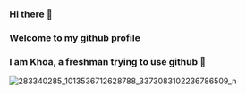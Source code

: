 ### Hi there 👋

### Welcome to my github profile 

### I am Khoa, a freshman trying to use github 🐧
![283340285_1013536712628788_3373083102236786509_n](https://github.com/it-raining/it-raining/assets/86819208/9ba171f2-de92-49f1-86bb-82dfa078bf34)

<!--
**it-raining/it-raining** is a ✨ _special_ ✨ repository because its `README.md` (this file) appears on your GitHub profile.

Here are some ideas to get you started:

- 🔭 I’m currently working on ...
- 🌱 I’m currently learning ...
- 👯 I’m looking to collaborate on ...
- 🤔 I’m looking for help with ...
- 💬 Ask me about ...
- 📫 How to reach me: ...
- 😄 Pronouns: ...
- ⚡ Fun fact: ...
-->
